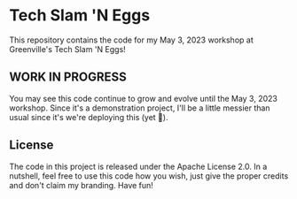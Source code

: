 # Tech Slam 'N Eggs

This repository contains the code for my May 3, 2023 workshop at Greenville's Tech Slam 'N Eggs!

## WORK IN PROGRESS

You may see this code continue to grow and evolve until the May 3, 2023 workshop. Since it's a demonstration project, I'll be a little messier than usual since it's we're deploying this (yet 🤫).

## License

The code in this project is released under the Apache License 2.0. In a nutshell, feel free to use this code how you wish, just give the proper credits and don't claim my branding. Have fun!